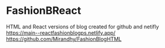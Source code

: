 # FashionBReact
HTML and React versions of blog created for github and netifly
https://main--reactfashionblogps.netlify.app/
https://github.com/Mirandhy/FashionBlogHTML



